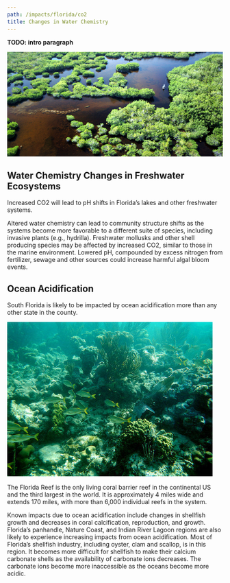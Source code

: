 ```yaml
---
path: /impacts/florida/co2
title: Changes in Water Chemistry
---
```


<content-header icon="water_co2_change" title="Impacts from Changes in Water Chemistry"></content-header>

**TODO: intro paragraph**

<!-- https://www.flickr.com/photos/evergladesnps/9247497359/ -->

![Taylor River, Florida](9247497359_555d0f83cc_k.jpg 'Photo: NPS')

## Water Chemistry Changes in Freshwater Ecosystems

Increased CO2 will lead to pH shifts in Florida’s lakes and other freshwater systems.

Altered water chemistry can lead to community structure shifts as the systems become more favorable to a different suite of species, including invasive plants (e.g., hydrilla). Freshwater mollusks and other shell producing species may be affected by increased CO2, similar to those in the marine environment. Lowered pH, compounded by excess nitrogen from fertilizer, sewage and other sources could increase harmful algal bloom events.

## Ocean Acidification

South Florida is likely to be impacted by ocean acidification more than any other state in the county.

<div class="float-right thumbnail-medium">
<img src="30909720004_09c718ba33_z.jpg" alt="Photo: NPS." />
<!-- https://www.flickr.com/photos/bigcypressnps/30909720004/ -->
</div>

The Florida Reef is the only living coral barrier reef in the continental US and the third largest in the world. It is approximately 4 miles wide and extends 170 miles, with more than 6,000 individual reefs in the system.

Known impacts due to ocean acidification include changes in shellfish growth and decreases in coral calcification, reproduction, and growth. Florida’s panhandle, Nature Coast, and Indian River Lagoon regions are also likely to experience increasing impacts from ocean acidification. Most of Florida’s shellfish industry, including oyster, clam and scallop, is in this region. It becomes more difficult for shellfish to make their calcium carbonate shells as the availability of carbonate ions decreases. The carbonate ions become more inaccessible as the oceans become more acidic.
